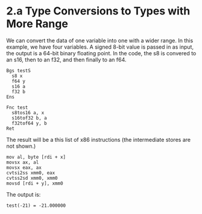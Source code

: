# 2.a Type Conversions to Types with More Range

We can convert the data of one variable into one with a wider range. In this example, we have four variables. A signed 8-bit value is passed in as input, the output is a 64-bit binary floating point. In the code, the s8 is convered to an s16, then to an f32, and then finally to an f64.

```
Bgs testS
  s8 x
  f64 y
  s16 a
  f32 b
Ens

Fnc test
  s8tos16 a, x
  s16tof32 b, a
  f32tof64 y, b
Ret
```

The result will be a this list of x86 instructions (the intermediate stores are not shown.)

```
mov al, byte [rdi + x]
movsx ax, al
movsx eax, ax
cvtsi2ss xmm0, eax
cvtss2sd xmm0, xmm0
movsd [rdi + y], xmm0
```

The output is:

```
test(-21) = -21.000000
```	
